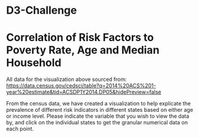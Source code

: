 # D3-Challenge

# Correlation of Risk Factors to Poverty Rate, Age and Median Household
All data for the visualization above sourced from: https://data.census.gov/cedsci/table?q=2014%20ACS%201-year%20estimate&tid=ACSDP1Y2014.DP05&hidePreview=false

From the census data, we have created a visualization to help explicate the prevalence of different risk indicators in different states based on either age or income level. Please indicate the variable that you wish to view the data by, and click on the individual states to get the granular numerical data on each point.
